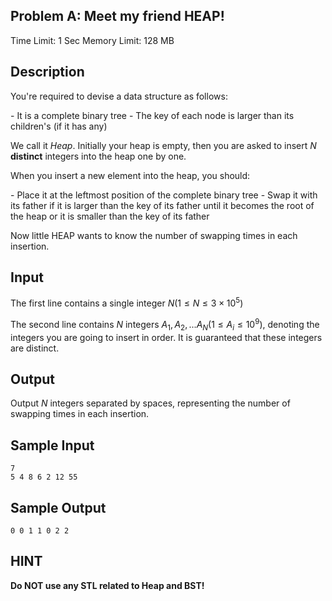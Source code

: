 ## Problem A: Meet my friend HEAP!

Time Limit: 1 Sec Memory Limit: 128 MB

## Description

You're required to devise a data structure as follows:

\-  It is a complete binary tree
\-  The key of each node is larger than its children's (if it has any)

We call it *Heap*. Initially your heap is empty, then you are asked to insert $N$ **distinct** integers into the heap one by one.

When you insert a new element into the heap, you should:

\-  Place it at the leftmost position of the complete binary tree
\-  Swap it with its father if it is larger than the key of its father until it becomes the root of the heap or it is smaller than the key of its father

Now little HEAP wants to know the number of swapping times in each insertion.

## Input

The first line contains a single integer $N(1≤N≤3×10^5)$

The second line contains $N$ integers $A_1,A_2,...A_N(1≤A_i≤10^9)$, denoting the integers you are going to insert in order. It is guaranteed that these integers are distinct.

## Output

Output $N$ integers separated by spaces, representing the number of swapping times in each insertion.

## Sample Input

```
7
5 4 8 6 2 12 55
```

## Sample Output

```
0 0 1 1 0 2 2
```

## HINT

**Do NOT use any STL related to Heap and BST!**
